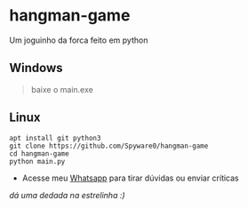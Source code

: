 # hangman-game

Um joguinho da forca feito em python

## Windows
> baixe o main.exe

## Linux
```
apt install git python3
git clone https://github.com/Spyware0/hangman-game
cd hangman-game
python main.py
```

- Acesse meu [Whatsapp](http://wa.me/559885267746) para tirar dúvidas ou enviar críticas

_dá uma dedada na estrelinha :)_
